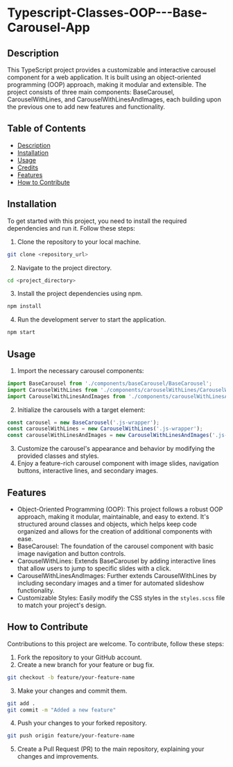# Typescript-Classes-OOP---Base-Carousel-App

## Description

This TypeScript project provides a customizable and interactive carousel component for a web application. It is built using an object-oriented programming (OOP) approach, making it modular and extensible. The project consists of three main components: BaseCarousel, CarouselWithLines, and CarouselWithLinesAndImages, each building upon the previous one to add new features and functionality.

## Table of Contents

- [Description](#description)
- [Installation](#installation)
- [Usage](#usage)
- [Credits](#credits)
- [Features](#features)
- [How to Contribute](#how-to-contribute)

## Installation

To get started with this project, you need to install the required dependencies and run it. Follow these steps:

1. Clone the repository to your local machine.

```bash
git clone <repository_url>
```

2. Navigate to the project directory.

```bash
cd <project_directory>
```

3. Install the project dependencies using npm.

```bash
npm install
```

4. Run the development server to start the application.

```bash
npm start
```

## Usage

1. Import the necessary carousel components:

```typescript
import BaseCarousel from './components/baseCarousel/BaseCarousel';
import CarouselWithLines from './components/carouselWithLines/CarouselWithLines';
import CarouselWithLinesAndImages from './components/carouselWithLinesAndImages/CarouselWithLinesAndImages';
```

2. Initialize the carousels with a target element:

```typescript
const carousel = new BaseCarousel('.js-wrapper');
const carouselWithLines = new CarouselWithLines('.js-wrapper');
const carouselWithLinesAndImages = new CarouselWithLinesAndImages('.js-wrapper');
```

3. Customize the carousel's appearance and behavior by modifying the provided classes and styles.
4. Enjoy a feature-rich carousel component with image slides, navigation buttons, interactive lines, and secondary images.

## Features

* Object-Oriented Programming (OOP): This project follows a robust OOP approach, making it modular, maintainable, and easy to extend. It's structured around classes and objects, which helps keep code organized and allows for the creation of additional components with ease.
* BaseCarousel: The foundation of the carousel component with basic image navigation and button controls.
* CarouselWithLines: Extends BaseCarousel by adding interactive lines that allow users to jump to specific slides with a click.
* CarouselWithLinesAndImages: Further extends CarouselWithLines by including secondary images and a timer for automated slideshow functionality.
* Customizable Styles: Easily modify the CSS styles in the `styles.scss` file to match your project's design.

## How to Contribute

Contributions to this project are welcome. To contribute, follow these steps:

1. Fork the repository to your GitHub account.
2. Create a new branch for your feature or bug fix.

```bash
git checkout -b feature/your-feature-name
```

3. Make your changes and commit them.

```bash
git add .
git commit -m "Added a new feature"
```

4. Push your changes to your forked repository.

```bash 
git push origin feature/your-feature-name
```

5. Create a Pull Request (PR) to the main repository, explaining your changes and improvements.
